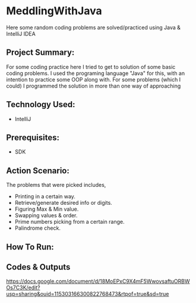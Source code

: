 # MeddlingWithJava
Here some random coding problems are solved/practiced using Java &amp; IntelliJ IDEA


## Project Summary:
For some coding practice here I tried to get to solution of some basic coding problems. I used the programing language "Java" for this, with an intention to practice some OOP along with.
For some problems (which I could) I programmed the solution in more than one way of approaching


## Technology Used:
- IntelliJ


## Prerequisites:
- SDK


## Action Scenario:
The problems that were picked includes,

- Printing in a certain way.
- Retrieve/generate desired info or digits.
- Figuring Max & Min value.
- Swapping values & order.
- Prime numbers picking from a certain range.
- Palindrome check.


## How To Run:



## Codes & Outputs
https://docs.google.com/document/d/18MoEPxC9X4mF5WwovsaftuORBWOs7C3K/edit?usp=sharing&ouid=115303166300822768473&rtpof=true&sd=true
